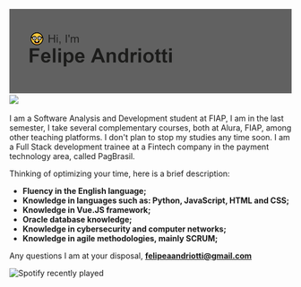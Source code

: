 [![MasterHead](https://github.com/FelipeAndriotti/felipeandriotti/blob/main/header.png)](https://github.com/FelipeAndriotti) 
![](https://komarev.com/ghpvc/?username=felipeandriotti&color=lightgrey&style=flat-square)
<a class="icon-instagram social-button grey" href="http://instagram.com/username"></a>

I am a Software Analysis and Development student at FIAP, I am in the last semester, I take several complementary courses, both at Alura, FIAP, among other teaching platforms. I don't plan to stop my studies any time soon. I am a Full Stack development trainee at a Fintech company in the payment technology area, called PagBrasil.

Thinking of optimizing your time, here is a brief description:


- <b> Fluency in the English language;  </b>
- <b> Knowledge in languages such as: Python, JavaScript, HTML and CSS; </b>
- <b> Knowledge in Vue.JS framework; </b>
- <b> Oracle database knowledge; </b>
- <b> Knowledge in cybersecurity and computer networks; </b>
- <b> Knowledge in agile methodologies, mainly SCRUM; </b>



Any questions I am at your disposal,
<b> felipeaandriotti@gmail.com </b>

![Spotify recently played](https://spotify-recently-played-readme.vercel.app/api?user=12161244826&count=1)
